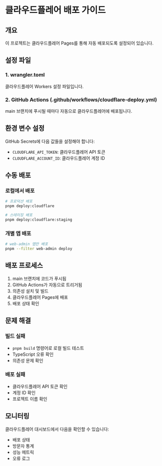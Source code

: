 # 클라우드플레어 배포 가이드

## 개요
이 프로젝트는 클라우드플레어 Pages를 통해 자동 배포되도록 설정되어 있습니다.

## 설정 파일

### 1. wrangler.toml
클라우드플레어 Workers 설정 파일입니다.

### 2. GitHub Actions (.github/workflows/cloudflare-deploy.yml)
main 브랜치에 푸시될 때마다 자동으로 클라우드플레어에 배포됩니다.

## 환경 변수 설정

GitHub Secrets에 다음 값들을 설정해야 합니다:

- `CLOUDFLARE_API_TOKEN`: 클라우드플레어 API 토큰
- `CLOUDFLARE_ACCOUNT_ID`: 클라우드플레어 계정 ID

## 수동 배포

### 로컬에서 배포
```bash
# 프로덕션 배포
pnpm deploy:cloudflare

# 스테이징 배포
pnpm deploy:cloudflare:staging
```

### 개별 앱 배포
```bash
# web-admin 앱만 배포
pnpm --filter web-admin deploy
```

## 배포 프로세스

1. main 브랜치에 코드가 푸시됨
2. GitHub Actions가 자동으로 트리거됨
3. 의존성 설치 및 빌드
4. 클라우드플레어 Pages에 배포
5. 배포 상태 확인

## 문제 해결

### 빌드 실패
- `pnpm build` 명령어로 로컬 빌드 테스트
- TypeScript 오류 확인
- 의존성 문제 확인

### 배포 실패
- 클라우드플레어 API 토큰 확인
- 계정 ID 확인
- 프로젝트 이름 확인

## 모니터링

클라우드플레어 대시보드에서 다음을 확인할 수 있습니다:
- 배포 상태
- 방문자 통계
- 성능 메트릭
- 오류 로그
